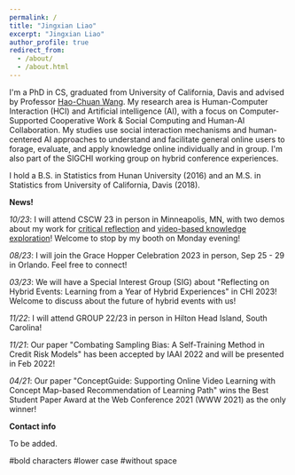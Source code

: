 ```yaml
---
permalink: /
title: "Jingxian Liao"
excerpt: "Jingxian Liao"
author_profile: true
redirect_from: 
  - /about/
  - /about.html
---
```




I'm a PhD in CS, graduated from University of California, Davis and advised by Professor [Hao-Chuan Wang](http://www.haochuanwang.info/). My research area is Human-Computer Interaction (HCI) and Artificial intelligence (AI), with a focus on Computer-Supported Cooperative Work & Social Computing and Human-AI Collaboration. My studies use social interaction mechanisms and human-centered AI approaches to understand and facilitate general online users to forage, evaluate, and apply knowledge online individually and in group. I'm also part of the SIGCHI working group on hybrid conference experiences.


I hold a B.S. in Statistics from Hunan University (2016) and an M.S. in Statistics from University of California, Davis (2018).

<span>**News!**</span>


*10/23*: I will attend CSCW 23 in person in Minneapolis, MN, with two demos about my work for [critical reflection](https://jxliao6.github.io/publication/2023-07-01-DeepThinkingMapDemo) and [video-based knowledge exploration](https://jxliao6.github.io/ConceptGuide.github.io/)! Welcome to stop by my booth on Monday evening! 

*08/23*: I will join the Grace Hopper Celebration 2023 in person, Sep 25 - 29 in Orlando. Feel free to connect!

*03/23*: We will have a Special Interest Group (SIG) about "Reflecting on Hybrid Events: Learning from a Year of Hybrid Experiences" in CHI 2023! Welcome to discuss about the future of hybrid events with us!

*11/22*: I will attend GROUP 22/23 in person in Hilton Head Island, South Carolina!

<!-- *02/22*: Our paper "Nudge for Reflective Mind: Understanding How Accessing Peer Concept Mapping and Commenting Affects Reflection of High-stakes Information" has been conditionally accepted by CHI LBW! See you soon at CHI this year! -->

*11/21*: Our paper "Combating Sampling Bias: A Self-Training Method in Credit Risk Models" has been accepted by IAAI 2022 and will be presented in Feb 2022!

*04/21*: Our paper "ConceptGuide: Supporting Online Video Learning with Concept Map-based Recommendation of Learning Path" wins the Best Student Paper Award at the Web Conference 2021 (WWW 2021) as the only winner! 


<span>**Contact info**</span>

<!-- **JXLIAO @ U**NIVERSITY of **C**ALIFORNIA **DAVIS . EDU**CATION -->

To be added. 

#bold characters #lower case #without space


